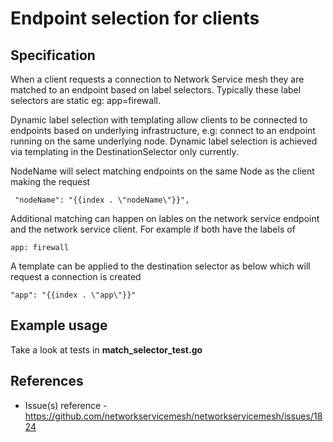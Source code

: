 
Endpoint selection for clients 
============================

Specification
-------------

When a client requests a connection to Network Service mesh they are matched to an endpoint based on label selectors. Typically these label selectors are static eg: app=firewall.

Dynamic label selection with templating allow clients to be connected to endpoints based on underlying infrastructure, e.g: connect to an endpoint running on the same underlying node. Dynamic label selection is achieved via templating in the DestinationSelector only currently.

NodeName will select matching endpoints on the same Node as the client making the request

``` "nodeName": "{{index . \"nodeName\"}}",```

Additional matching can happen on lables on the network service endpoint and the network service client. For example if both have the labels of 

``` app: firewall ```

A template can be applied to the destination selector as below which will request a connection is created 

``` "app": "{{index . \"app\"}}" ```

Example usage
------------------------

Take a look at tests in **match_selector_test.go** 

References
----------

* Issue(s) reference - https://github.com/networkservicemesh/networkservicemesh/issues/1824
